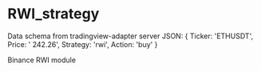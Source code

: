 # RWI_strategy

Data schema from tradingview-adapter server 
JSON:
{ Ticker: 'ETHUSDT', Price: ' 242.26', Strategy: 'rwi', Action: 'buy' }

Binance RWI module 
